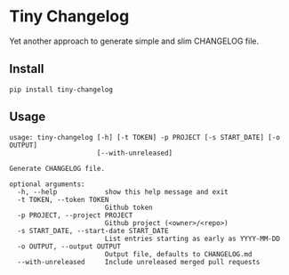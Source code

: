 # Tiny Changelog

Yet another approach to generate simple and slim CHANGELOG file.

## Install

    pip install tiny-changelog

## Usage

    usage: tiny-changelog [-h] [-t TOKEN] -p PROJECT [-s START_DATE] [-o OUTPUT]
                          [--with-unreleased]

    Generate CHANGELOG file.

    optional arguments:
      -h, --help            show this help message and exit
      -t TOKEN, --token TOKEN
                            Github token
      -p PROJECT, --project PROJECT
                            Github project (<owner>/<repo>)
      -s START_DATE, --start-date START_DATE
                            List entries starting as early as YYYY-MM-DD
      -o OUTPUT, --output OUTPUT
                            Output file, defaults to CHANGELOG.md
      --with-unreleased     Include unreleased merged pull requests
